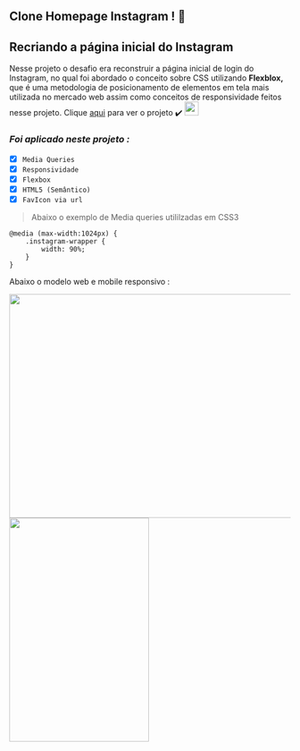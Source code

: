 **Clone Homepage Instagram !** 📢
---

## Recriando a página inicial do Instagram

Nesse projeto o desafio era reconstruir a página inicial de login do Instagram, no qual foi abordado o conceito sobre CSS utilizando **Flexblox,**  que é uma metodologia de posicionamento de elementos em tela mais utilizada no mercado web assim como conceitos de responsividade feitos nesse projeto. Clique [aqui](https://wttlins.github.io/Instagram-Home-Page/) para ver o projeto ✔️ <a href="https://wttlins.github.io/Instagram-Home-Page/" target="_blank">
    <img width="25" height="25" src="https://brasscom.org.br/wp-content/uploads/2019/09/icone-instagram-2.png">
</a>


### ***Foi aplicado neste projeto :***
- [X] `Media Queries`
- [X] `Responsividade`
- [X] `Flexbox`
- [X] `HTML5 (Semântico)`
- [X] `FavIcon via url`

> Abaixo o exemplo de Media queries utililzadas em CSS3
```
@media (max-width:1024px) {
    .instagram-wrapper {
        width: 90%;
    }
} 
```
Abaixo o modelo web e mobile responsivo :

<a href="https://wttlins.github.io/Instagram-Home-Page/" target="_blank"><img width="650" height="400" src="https://cdn.discordapp.com/attachments/873941486478188604/880390342149550150/modeloweb.png">
</a><a href="https://wttlins.github.io/Instagram-Home-Page/" target="_blank"><img width="250" height="400" src="https://cdn.discordapp.com/attachments/873941486478188604/880390334398464001/modelomobile.png">
</a>
